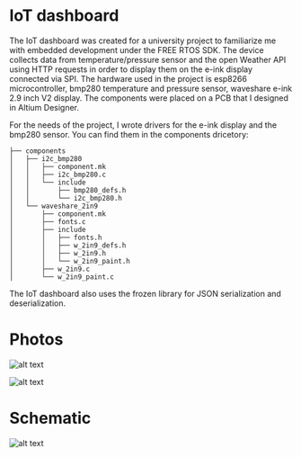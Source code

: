 # IoT dashboard
The IoT dashboard was created for a university project to familiarize me with embedded development under the FREE RTOS SDK. The device collects data from temperature/pressure sensor and the open Weather API using HTTP requests in order to display them on the e-ink display connected via SPI. The hardware used in the project is esp8266 microcontroller, bmp280 temperature and pressure sensor, waveshare e-ink 2.9 inch V2 display. The components were placed on a PCB that I designed in Altium Designer.

For the needs of the project, I wrote drivers for the e-ink display and the bmp280 sensor. You can find them in the components dricetory:
```
├── components
│   ├── i2c_bmp280
│   │   ├── component.mk
│   │   ├── i2c_bmp280.c
│   │   └── include
│   │       ├── bmp280_defs.h
│   │       └── i2c_bmp280.h
│   └── waveshare_2in9
│       ├── component.mk
│       ├── fonts.c
│       ├── include
│       │   ├── fonts.h
│       │   ├── w_2in9_defs.h
│       │   ├── w_2in9.h
│       │   └── w_2in9_paint.h
│       ├── w_2in9.c
│       └── w_2in9_paint.c
```
The IoT dashboard also uses the frozen library for JSON serialization and deserialization.

# Photos
![alt text](https://github.com/Cyberdom123/iot-dashboard/blob/main/imag/front.jpg)

![alt text](https://github.com/Cyberdom123/iot-dashboard/blob/main/imag/pcb.jpg)

# Schematic

![alt text](https://github.com/Cyberdom123/iot-dashboard/blob/main/imag/schematic.png)
